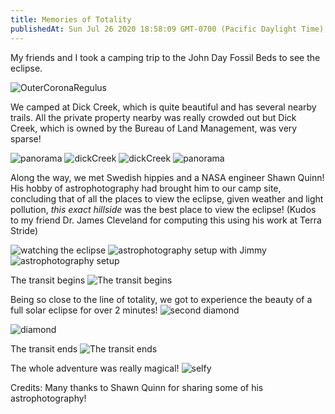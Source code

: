 ```yaml
---
title: Memories of Totality
publishedAt: Sun Jul 26 2020 18:58:09 GMT-0700 (Pacific Daylight Time)
---
```


My friends and I took a camping trip to the John Day Fossil Beds to see the eclipse.

![OuterCoronaRegulus](OuterCoronaRegulus-SMQ_3566.jpg)

We camped at Dick Creek, which is quite beautiful and has several nearby trails. All the private property nearby was really crowded out but Dick Creek, which is owned by the Bureau of Land Management, was very sparse!

![panorama](IMG_20170821_085811.jpg)
![dickCreek](IMG_20170821_095302.jpg)
![dickCreek](IMG_20170821_095452.jpg)
![panorama](PANO_20170821_101044.jpg)

 Along the way, we met Swedish hippies and a NASA engineer Shawn Quinn! His hobby of astrophotography had brought him to our camp site, concluding that of all the places to view the eclipse, given weather and light pollution,  *this exact hillside* was the best place to view the eclipse! (Kudos to my friend Dr. James Cleveland for computing this using his work at Terra Stride)

![watching the eclipse](DickCreekEclipseViewers4.jpg)
![astrophotography setup with Jimmy](IMG_20170821_090040.jpg)
![astrophotography setup](IMG_20170821_110311.jpg)


The transit begins
![The transit begins](C1-C2-Partial-SMQ_3532.jpg)

Being so close to the line of totality, we got to experience the beauty of a full solar eclipse for over 2 minutes!
![second diamond](SecondDiamondRing-SMQ_3616.jpg)

![diamond](FirstDiamondRing-SMQ_3551.jpg)

The transit ends
![The transit ends](C3-C4-Partial-SMQ_3634.jpg)

The whole adventure was really magical!
![selfy](IMG_20170821_084241.jpg)

Credits:
Many thanks to Shawn Quinn for sharing some of his astrophotography!
